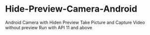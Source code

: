# Hide-Preview-Camera-Android
Android Camera with Hiden Preview
Take Picture and Capture Video without preview
Run with API 11 and above
